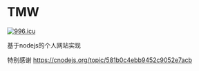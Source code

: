 # TMW

[![996.icu](https://img.shields.io/badge/link-996.icu-red.svg)](https://996.icu)

基于nodejs的个人网站实现

特别感谢 https://cnodejs.org/topic/581b0c4ebb9452c9052e7acb

